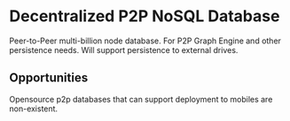 # Decentralized P2P NoSQL Database
Peer-to-Peer multi-billion node database.
For P2P Graph Engine and other persistence needs.
Will support persistence to external drives.

## Opportunities
Opensource p2p databases that can support deployment to mobiles are non-existent.


